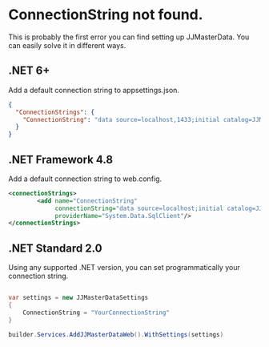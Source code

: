 
# ConnectionString not found.

This is probably the first error you can find setting up JJMasterData. You can easily 
solve it in different ways.

## .NET 6+
Add a default connection string to appsettings.json.
```json
{
  "ConnectionStrings": {
    "ConnectionString": "data source=localhost,1433;initial catalog=JJMasterData;user id=sa;password=****;"
  }
} 
```
## .NET Framework 4.8
Add a default connection string to web.config.
```xml
<connectionStrings>
		<add name="ConnectionString" 
			 connectionString="data source=localhost;initial catalog=JJMasterData;user id=myuserid;password=****;"
			 providerName="System.Data.SqlClient"/>
</connectionStrings>
```

## .NET Standard 2.0
Using any supported .NET version, you can set programmatically your connection string.
```csharp

var settings = new JJMasterDataSettings
{
    ConnectionString = "YourConnectionString"
}

builder.Services.AddJJMasterDataWeb().WithSettings(settings)
```
